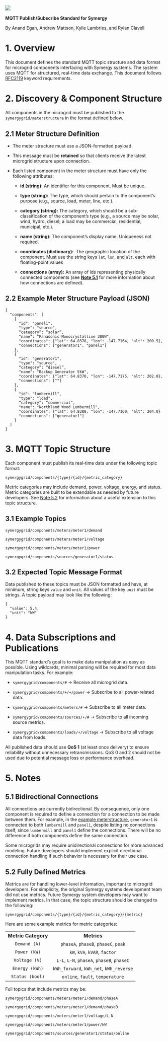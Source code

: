 ### ****![](https://lh7-rt.googleusercontent.com/docsz/AD_4nXdD6YrahXKw_wD6drwIDx_dtfd7cF5S1KqerTHRiTJCa6IOPZA_0TBynNQfNIUMtuP2tMikKD77LIIave_TlTzx-kQA54OnIwkilsX1C1Ms2PA6LNEZ7Wtx7d9AK4NB4EXB_biGmQ?key=_KnYEL3z81KoJNWCSyr4dUnM)****

**MQTT Publish/Subscribe Standard for Symergy**

By Anand Egan, Andrew Mattson, Kylie Lambries, and Rylan Clavell


# **1. Overview**

This document defines the standard MQTT topic structure and data format for microgrid components interfacing with Symergy systems. The system uses MQTT for structured, real-time data exchange. This document follows [RFC2119](https://datatracker.ietf.org/doc/html/rfc2119) keyword requirements.


# **2. Discovery & Component Structure**

All components in the microgrid must be published to the `symergygrid/meterstructure` in the format defined below.


## **2.1 Meter Structure Definition**

- The meter structure must use a JSON-formatted payload.

- This message must be **retained** so that clients receive the latest microgrid structure upon connection.

- Each listed component in the meter structure must have only the following attributes:

  - **id (string):** An identifier for this component. Must be unique.

  - **type (string):** The type, which should pertain to the component’s purpose (e.g., source, load, meter, line, etc.).

  - **category (string):** The category, which should be a sub-classification of the component’s type (e.g., a source may be solar, wind, hydro, diesel; a load may be commercial, residential, municipal, etc.).

  - **name (string):** The component’s display name. Uniqueness not required.

  - **coordinates (dictionary):**  The geographic location of the component. Must use the string keys `lat`, `lon`, and `alt`, each with floating-point values

  - **connections** **(array):** An array of ids representing physically connected components (see [**Note 5.1**](#51-bidirectional-connections) for more information about how connections are defined). 


## **2.2 Example Meter Structure Payload (JSON)**

    {
      "components": [
        {
          "id": "panel1",
          "type": "source",
          “category”: “solar”,
          "name": "Panasonic Monocrystalline 300W",
          "coordinates": {"lat": 64.8378, "lon": -147.7164, "alt": 200.5},
          "connections": ["generator1", "panel1"]
        },
        {
          "id": "generator1",
          "type": "source",
          “category”: “diesel”,
          "name": "Backup Generator 5kW",
          "coordinates": {"lat": 64.8370, "lon": -147.7175, "alt": 202.0},
          "connections": [""]
        },
        {
          "id": "lumbermill",
          "type": "load",
          “category”: “commercial”,
          "name": "Northland Wood Lumbermill",
          "coordinates": {"lat": 64.8380, "lon": -147.7160, "alt": 204.0}
          "connections": ["generator1"]
        }
      ]
    }


# **3. MQTT Topic Structure**

Each component must publish its real-time data under the following topic format:

    symergygrid/components/{type}/{id}/{metric_category}

Metric categories may include demand, power, voltage, energy, and status. Metric categories are built to be extendable as needed by future developers. See [Note 5.2](#52-fully-defined-metrics) for information about a useful extension to this topic structure.


## **3.1 Example Topics**

    symergygrid/components/meters/meter1/demand

    symergygrid/components/meters/meter1/voltage

    symergygrid/components/meters/meter1/power

    symergygrid/components/sources/generator1/status


## **3.2 Expected Topic Message Format**

Data published to these topics must be JSON formatted and have, at minimum, string keys `value` and `unit`. All values of the key `unit` must be strings. A topic payload may look like the following:

    {
      "value": 5.4,
      "unit": "kW"
    }


# **4. Data Subscriptions and Publications**

This MQTT standard’s goal is to make data manipulation as easy as possible. Using wildcards, minimal parsing will be required for most data manipulation tasks. For example:

- `symergygrid/components/#` → Receive all microgrid data.

- `symergygrid/components/+/+/power` → Subscribe to all power-related data.

- `symergygrid/components/meters/#` → Subscribe to all meter data.

- `symergygrid/components/sources/+/#` → Subscribe to all incoming source metrics.

- `symergygrid/components/loads/+/voltage` → Subscribe to all voltage data from loads.

All published data should use **QoS 1** (at least once delivery) to ensure reliability without unnecessary retransmissions. QoS 0 and 2 should not be used due to potential message loss or performance overhead.


# **5. Notes**

## **5.1 Bidirectional Connections**

All connections are currently bidirectional. By consequence, only one component is required to define a connection for a connection to be made between them. For example, in the [example meterstructure](#22-example-meter-structure-payload-json), `generator1` is connected to both `lumbermill` and `panel1`, despite listing no connections itself, since `lumbermill` and `panel1` define the connections. There will be no difference if both components define the same connection.

Some microgrids may require unidirectional connections for more advanced modeling. Future developers should implement explicit directional connection handling if such behavior is necessary for their use case.


## **5.2 Fully Defined Metrics**

Metrics are for handling lower-level information, important to microgrid developers. For simplicity, the original Symergy systems development team did not use metrics. Future Symergy system developers may want to implement metrics. In that case, the topic structure should be changed to the following:

    symergygrid/components/{type}/{id}/{metric_category}/{metric}

Here are some example metrics for metric categories:

|                     |                                            |
| :-----------------: | :----------------------------------------: |
| **Metric Category** |                 **Metrics**                |
|     `Demand (A)`    |    `phaseA`, `phaseB`, `phaseC`, `peak`    |
|     `Power (kW)`    |        `kW`, `kVA`, `kVAR`, `factor`       |
|    `Voltage (V)`    | `L-L`, `L-N`, `phaseA`, `phaseB`, `phaseC` |
|    `Energy (kWh)`   |   `kWh_forward`, `kWh_net`, `kWh_reverse`  |
|   `Status (bool)`   |      `online`, `fault`, `temperature`      |

Full topics that include metrics may be:

    symergygrid/components/meters/meter1/demand/phaseA

    symergygrid/components/meters/meter1/demand/phaseB

    symergygrid/components/meters/meter1/voltage/L-N

    symergygrid/components/meters/meter1/power/kW

    symergygrid/components/sources/generator1/status/online
